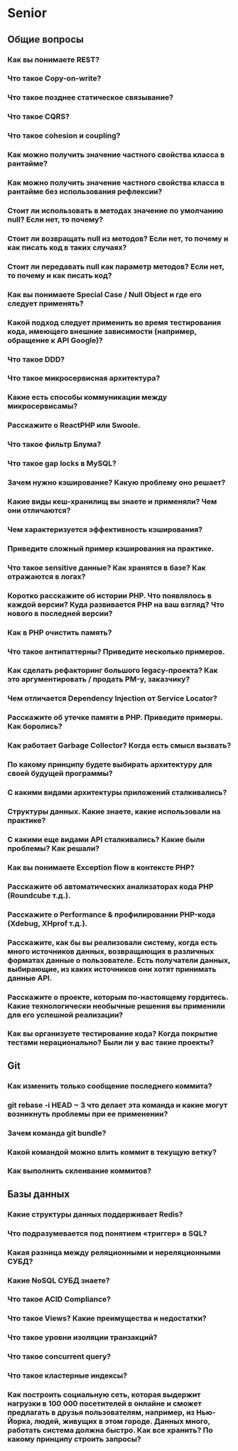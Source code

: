 # Senior

## Общие вопросы
### Как вы понимаете REST?

### Что такое Copy-on-write?

### Что такое позднее статическое связывание?

### Что такое CQRS?

### Что такое cohesion и coupling?

### Как можно получить значение частного свойства класса в рантайме?

### Как можно получить значение частного свойства класса в рантайме без использования рефлексии?

### Стоит ли использовать в методах значение по умолчанию null? Если нет, то почему?

### Стоит ли возвращать null из методов? Если нет, то почему и как писать код в таких случаях?

### Стоит ли передавать null как параметр методов? Если нет, то почему и как писать код?

### Как вы понимаете Special Case / Null Object и где его следует применять?

### Какой подход следует применить во время тестирования кода, имеющего внешние зависимости (например, обращение к API Google)?

### Что такое DDD?

### Что такое микросервисная архитектура?

### Какие есть способы коммуникации между микросервисамы?

### Расскажите о ReactPHP или Swoole.

### Что такое фильтр Блума?

### Что такое gap locks в MySQL?

### Зачем нужно кэширование? Какую проблему оно решает?

### Какие виды кеш-хранилищ вы знаете и применяли? Чем они отличаются?

### Чем характеризуется эффективность кэширования?

### Приведите сложный пример кэширования на практике.

### Что такое sensitive данные? Как хранятся в базе? Как отражаются в логах?

### Коротко расскажите об истории PHP. Что появлялось в каждой версии? Куда развивается PHP на ваш взгляд? Что нового в последней версии?

### Как в PHP очистить память?

### Что такое антипаттерны? Приведите несколько примеров.

### Как сделать рефакторинг большого legacy-проекта? Как это аргументировать / продать PM-у, заказчику?

### Чем отличается Dependency Injection от Service Locator?

### Расскажите об утечке памяти в PHP. Приведите примеры. Как боролись?

### Как работает Garbage Collector? Когда есть смысл вызвать?

### По какому принципу будете выбирать архитектуру для своей будущей программы?

### С какими видами архитектуры приложений сталкивались?

### Структуры данных. Какие знаете, какие использовали на практике?

### С какими еще видами API сталкивались? Какие были проблемы? Как решали?

### Как вы понимаете Exception flow в контексте PHP?

### Расскажите об автоматических анализаторах кода PHP (Roundcube т.д.).

### Расскажите о Performance & профилировании PHP-кода (Xdebug, XHprof т.д.).

### Расскажите, как бы вы реализовали систему, когда есть много источников данных, возвращающих в различных форматах данные о пользователе. Есть получатели данных, выбирающие, из каких источников они хотят принимать данные API.

### Расскажите о проекте, которым по-настоящему гордитесь. Какие технологически необычные решения вы применили для его успешной реализации?

### Как вы организуете тестирование кода? Когда покрытие тестами нерационально? Были ли у вас такие проекты?

## Git

### Как изменить только сообщение последнего коммита?

### git rebase -i HEAD ~ 3 что делает эта команда и какие могут возникнуть проблемы при ее применении?

### Зачем команда git bundle?

### Какой командой можно влить коммит в текущую ветку?

### Как выполнить склеивание коммитов?

## Базы данных

### Какие структуры данных поддерживает Redis?

### Что подразумевается под понятием «триггер» в SQL?

### Какая разница между реляционными и нереляционными СУБД?

### Какие NoSQL СУБД знаете?

### Что такое ACID Compliance?

### Что такое Views? Какие преимущества и недостатки?

### Что такое уровни изоляции транзакций?

### Что такое concurrent query?

### Что такое кластерные индексы?

### Как построить социальную сеть, которая выдержит нагрузки в 100 000 посетителей в онлайне и сможет предлагать в друзья пользователям, например, из Нью-Йорка, людей, живущих в этом городе. Данных много, работать система должна быстро. Как все хранить? По какому принципу строить запросы?